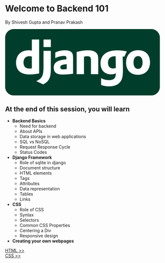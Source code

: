 # Welcome to Backend 101 

By Shivesh Gupta and Pranav Prakash

![Alt Text](assets/Django_Logo.png)



## At the end of this session, you will learn

- **Backend Basics**
  - Need for backend
  - About APIs
  - Data storage in web applications
  - SQL vs NoSQL
  - Request Response Cycle
  - Status Codes
- **Django Framework**
  - Role of sqlite in django
  - Document structure
  - HTML elements
  - Tags
  - Attributes
  - Data representation
  - Tables
  - Links
- **CSS**
  - Role of CSS
  - Syntax
  - Selectors
  - Common CSS Properties
  - Centering a Div
  - Responsive design
-  **Creating your own webpages**

 
[HTML >>](html.md)    
[CSS >>](css.md)




